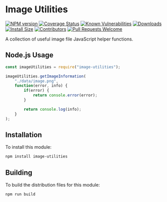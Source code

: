 # Image Utilities

[![NPM version][npm-version-image]][npm-url]
[![Coverage Status][coverage-image]][coverage-url]
[![Known Vulnerabilities][vulnerabilities-image]][vulnerabilities-url]
[![Downloads][npm-downloads-image]][npm-url]
[![Install Size][install-size-image]][install-size-url]
[![Contributors][contributors-image]][contributors-url]
[![Pull Requests Welcome][pull-requests-image]][pull-requests-url]

A collection of useful image file JavaScript helper functions.

## Node.js Usage

```javascript
const imageUtilities = require("image-utilities");

imageUtilities.getImageInformation(
	"./data/image.png",
	function(error, info) {
		if(error) {
			return console.error(error);
		}

		return console.log(info);
	}
);
```

## Installation

To install this module:
```bash
npm install image-utilities
```

## Building

To build the distribution files for this module:
```bash
npm run build
```

[npm-url]: https://www.npmjs.com/package/image-utilities
[npm-version-image]: https://img.shields.io/npm/v/image-utilities.svg
[npm-downloads-image]: http://img.shields.io/npm/dm/image-utilities.svg

[coverage-url]: https://coveralls.io/github/nitro404/image-utilities?branch=master
[coverage-image]: https://coveralls.io/repos/github/nitro404/image-utilities/badge.svg?branch=master

[vulnerabilities-url]: https://snyk.io/test/github/nitro404/image-utilities?targetFile=package.json
[vulnerabilities-image]: https://snyk.io/test/github/nitro404/image-utilities/badge.svg?targetFile=package.json

[install-size-url]: https://packagephobia.now.sh/result?p=image-utilities
[install-size-image]: https://badgen.net/packagephobia/install/image-utilities

[contributors-url]: https://github.com/nitro404/image-utilities/graphs/contributors
[contributors-image]: https://img.shields.io/github/contributors/nitro404/image-utilities.svg

[pull-requests-url]: https://github.com/nitro404/image-utilities/pulls
[pull-requests-image]: https://img.shields.io/badge/PRs-welcome-brightgreen.svg
